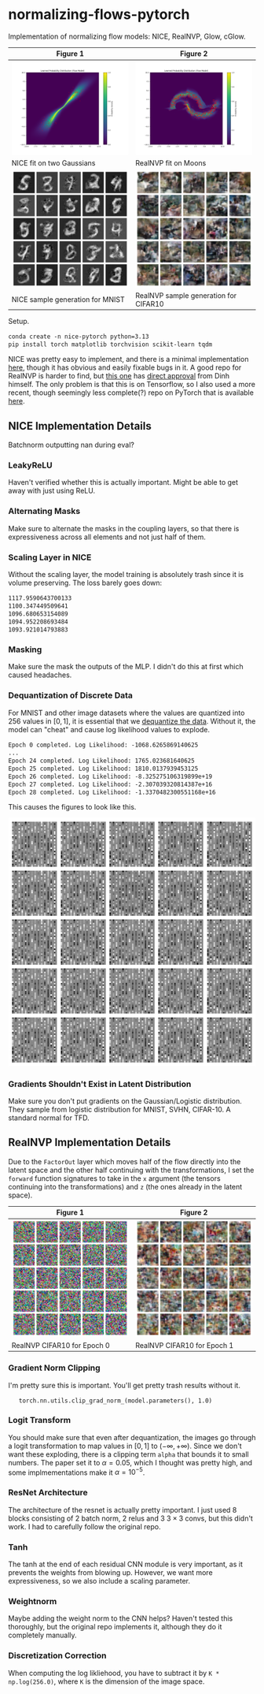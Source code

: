 # normalizing-flows-pytorch

Implementation of normalizing flow models: NICE, RealNVP, Glow, cGlow.

| Figure 1 | Figure 2 |
|----------|----------|
| ![image](fig/readme/two_gaussians.png) | ![image](fig/readme/moons.png) | 
| NICE fit on two Gaussians | RealNVP fit on Moons |
| ![image](fig/readme/nice_mnist.png) | ![image](fig/readme/realnvp_cifar10_ep40.png) |
| NICE sample generation for MNIST | RealNVP sample generation for CIFAR10 |

Setup. 
```
conda create -n nice-pytorch python=3.13
pip install torch matplotlib torchvision scikit-learn tqdm
``` 

NICE was pretty easy to implement, and there is a minimal implementation [here](https://github.com/DakshIdnani/pytorch-nice), though it has obvious and easily fixable bugs in it. A good repo for RealNVP is harder to find, but [this one](https://github.com/taesungp/real-nvp) has [direct approval](https://www.reddit.com/r/MachineLearning/comments/584z36/r_density_estimation_using_real_nvp_talk_at/) from Dinh himself. The only problem is that this is on Tensorflow, so I also used a more recent, though seemingly less complete(?) repo on PyTorch that is available [here](https://github.com/shirleyzhu233/realNVP). 

## NICE Implementation Details

   Batchnorm outputting nan during eval? 

### LeakyReLU 

   Haven't verified whether this is actually important. Might be able to get away with just using ReLU. 

### Alternating Masks 

   Make sure to alternate the masks in the coupling layers, so that there is expressiveness across all elements and not just half of them. 

### Scaling Layer in NICE

   Without the scaling layer, the model training is absolutely trash since it is volume preserving. The loss barely goes down: 
   ```
   1117.9590643700133
   1100.347449509641
   1096.680653154089
   1094.952208693484
   1093.921014793883
   ```

### Masking 

   Make sure the mask the outputs of the MLP. I didn't do this at first which caused headaches. 

### Dequantization of Discrete Data 

   For MNIST and other image datasets where the values are quantized into 256 values in $[0, 1]$, it is essential that we [dequantize the data](https://stats.stackexchange.com/questions/409284/why-does-discrete-data-distribution-has-differential-entropy-of-negative-infinit). Without it, the model can "cheat" and cause log likelihood values to explode. 
   ```
   Epoch 0 completed. Log Likelihood: -1068.6265869140625
   ...
   Epoch 24 completed. Log Likelihood: 1765.023681640625
   Epoch 25 completed. Log Likelihood: 1810.0137939453125
   Epoch 26 completed. Log Likelihood: -8.325275106319899e+19
   Epoch 27 completed. Log Likelihood: -2.307039320814387e+16
   Epoch 28 completed. Log Likelihood: -1.3370482300551168e+16
   ```

   This causes the figures to look like this. 

   ![image](fig/readme/err_sample.png)

### Gradients Shouldn't Exist in Latent Distribution  

   Make sure you don't put gradients on the Gaussian/Logistic distribution. 
   They sample from logistic distribution for MNIST, SVHN, CIFAR-10. A standard normal for TFD. 


## RealNVP Implementation Details 

   Due to the `FactorOut` layer which moves half of the flow directly into the latent space and the other half continuing with the transformations, I set the `forward` function signatures to take in the `x` argument (the tensors continuing into the transformations) and `z` (the ones already in the latent space). 

   | Figure 1 | Figure 2 |
   |----------|----------|
   | ![image](fig/readme/realnvp_cifar10_ep0.png) | ![image](fig/readme/realnvp_cifar10_ep1.png) | 
   | RealNVP CIFAR10 for Epoch 0 | RealNVP CIFAR10 for Epoch 1 |


### Gradient Norm Clipping 

   I'm pretty sure this is important. You'll get pretty trash results without it. 

   ```
      torch.nn.utils.clip_grad_norm_(model.parameters(), 1.0)
   ```
      
### Logit Transform 

   You should make sure that even after dequantization, the images go through a logit transformation to map values in $[0, 1]$ to $(-\infty, +\infty)$. Since we don't want these exploding, there is a clipping term `alpha` that bounds it to small numbers. The paper set it to $\alpha = 0.05$, which I thought was pretty high, and some implmementations make it $\alpha = 10^{-5}$. 

### ResNet Architecture 

   The architecture of the resnet is actually pretty important. I just used 8 blocks consisting of 2 batch norm, 2 relus and 3 $3 \times 3$ convs, but this didn't work. I had to carefully follow the original repo. 

### Tanh 

   The tanh at the end of each residual CNN module is very important, as it prevents the weights from blowing up. However, we want more expressiveness, so we also include a scaling parameter. 

### Weightnorm 

   Maybe adding the weight norm to the CNN helps? Haven't tested this thoroughly, but the original repo implements it, although they do it completely manually. 

### Discretization Correction 

   When computing the log likliehood, you have to subtract it by `K * np.log(256.0)`, where `K` is the dimension of the image space. 


